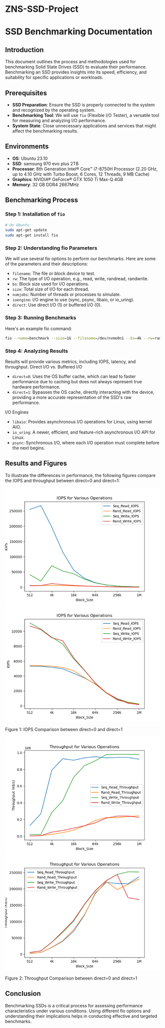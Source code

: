 # ZNS-SSD-Project

# SSD Benchmarking Documentation

## Introduction

This document outlines the process and methodologies used for benchmarking Solid State Drives (SSD) to evaluate their performance. Benchmarking an SSD provides insights into its speed, efficiency, and suitability for specific applications or workloads.

## Prerequisites

- **SSD Preparation**: Ensure the SSD is properly connected to the system and recognized by the operating system.
- **Benchmarking Tool**: We will use `fio` (Flexible I/O Tester), a versatile tool for measuring and analyzing I/O performance.
- **System State**: Close unnecessary applications and services that might affect the benchmarking results.

## Environments

- **OS**: Ubuntu 23.10
- **SSD**: samsung 970 evo plus 2TB
- **Processor**: 8th Generation Intel® Core™ i7-8750H Processor (2.20 GHz, up to 4.10 GHz with Turbo Boost, 6 Cores, 12 Threads, 9 MB Cache)
- **Graphics**: NVIDIA® GeForce® GTX 1050 Ti Max-Q 4GB
- **Memory**: 32 GB DDR4 2667MHz

## Benchmarking Process

### Step 1: Installation of `fio`

```sh
# On Ubuntu
sudo apt-get update
sudo apt-get install fio
```

### Step 2: Understanding fio Parameters

We will use several fio options to perform our benchmarks. Here are some of the parameters and their descriptions:

- `filename`: The file or block device to test.
- `rw`: The type of I/O operation, e.g., read, write, randread, randwrite.
- `bs`: Block size used for I/O operations.
- `size`: Total size of I/O for each thread.
- `numjobs`: Number of threads or processes to simulate.
- `ioengine`: I/O engine to use (sync, psync, libaio, or io_uring).
- `direct`: Use direct I/O (1) or buffered I/O (0).

### Step 3: Running Benchmarks

Here's an example fio command:

```sh
fio --name=benchmark --size=1G --filename=/dev/nvme0n1 --bs=4k --rw=randread --ioengine=libaio --iodepth=32 --direct=1
```

### Step 4: Analyzing Results

Results will provide various metrics, including IOPS, latency, and throughput.
Direct I/O vs. Buffered I/O

- `direct=0`: Uses the OS buffer cache, which can lead to faster performance due to caching but does not always represent true hardware performance.
- `direct=1`: Bypasses the OS cache, directly interacting with the device, providing a more accurate representation of the SSD's raw performance.

I/O Engines

- `libaio`: Provides asynchronous I/O operations for Linux, using kernel AIO.
- `io_uring`: A newer, efficient, and feature-rich asynchronous I/O API for Linux.
- `psync`: Synchronous I/O, where each I/O operation must complete before the next begins.

## Results and Figures

To illustrate the differences in performance, the following figures compare the IOPS and throughput between direct=0 and direct=1:

![](block_size/IOPS_Plot.png)
![](block_size/IOPS_Plot_direct.png)

Figure 1: IOPS Comparison between direct=0 and direct=1

![](block_size/Throughput_Plot.png)
![](block_size/Throughput_Plot_direct.png)

Figure 2: Throughput Comparison between direct=0 and direct=1

## Conclusion

Benchmarking SSDs is a critical process for assessing performance characteristics under various conditions. Using different fio options and understanding their implications helps in conducting effective and targeted benchmarks.
